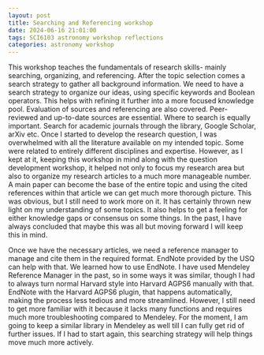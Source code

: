 ```yaml
---
layout: post
title: Searching and Referencing workshop
date: 2024-06-16 21:01:00
tags: SCI6103 astronomy workshop reflections
categories: astronomy workshop
---
```

This workshop teaches the fundamentals of research skills- mainly searching, organizing, and referencing. After the topic selection comes a search strategy to gather all background information. We need to have a search strategy to organize our ideas, using specific keywords and Boolean operators. This helps with refining it further into a more focused knowledge pool. Evaluation of sources and referencing are also covered. Peer-reviewed and up-to-date sources are essential. Where to search is equally important. Search for academic journals through the library, Google Scholar, arXiv etc. Once I started to develop the research question, I was overwhelmed with all the literature available on my intended topic. Some were related to entirely different disciplines and expertise. However, as I kept at it, keeping this workshop in mind along with the question development workshop, it helped not only to focus my research area but also to organize my research articles to a much more manageable number. A main paper can become the base of the entire topic and using the cited references within that article we can get much more thorough picture. This was obvious, but I still need to work more on it. It has certainly thrown new light on my understanding of some topics. It also helps to get a feeling for either knowledge gaps or consensus on some things. In the past, I have always concluded that maybe this was all but moving forward I will keep this in mind.

Once we have the necessary articles, we need a reference manager to manage and cite them in the required format. EndNote provided by the USQ can help with that. We learned how to use EndNote. I have used Mendeley Reference Manager in the past, so in some ways it was similar, though I had to always turn normal Harvard style into Harvard AGPS6 manually with that. EndNote with the Harvard AGPS6 plugin, that happens automatically, making the process less tedious and more streamlined. However, I still need to get more familiar with it because it lacks many functions and requires much more troubleshooting compared to Mendeley. For the moment, I am going to keep a similar library in Mendeley as well till I can fully get rid of further issues. If I had to start again, this searching strategy will help things move much more actively.